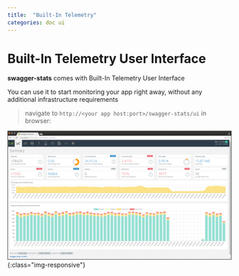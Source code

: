 ```yaml
---
title:  "Built-In Telemetry"
categories: doc ui 
---
```


# Built-In Telemetry User Interface

**swagger-stats** comes with Built-In Telemetry User Interface

You can use it to start monitoring your app right away, without any additional infrastructure requirements   

> navigate to `http://<your app host:port>/swagger-stats/ui` in browser: 

![image-title-here](img/ui0940.gif){:class="img-responsive"}

